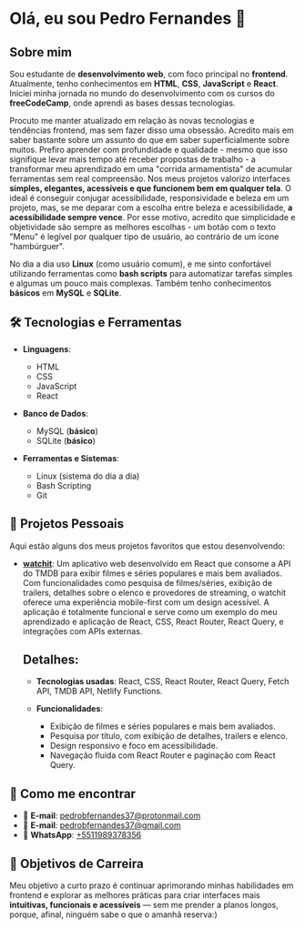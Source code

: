 # Olá, eu sou Pedro Fernandes 👋

## Sobre mim

Sou estudante de **desenvolvimento web**, com foco principal no **frontend**. Atualmente, tenho conhecimentos em **HTML**, **CSS**, **JavaScript** e **React**. Iniciei minha jornada no mundo do desenvolvimento com os cursos do **freeCodeCamp**, onde aprendi as bases dessas tecnologias. 

Procuto me  manter atualizado em relação às novas tecnologias e tendências frontend, mas sem fazer disso uma obsessão. Acredito mais em saber bastante sobre um assunto do que em saber superficialmente sobre muitos. Prefiro aprender com profundidade e qualidade - mesmo que isso signifique levar mais tempo até receber propostas de trabalho - a transformar meu aprendizado em uma "corrida armamentista" de acumular ferramentas sem real compreensão. Nos meus projetos valorizo interfaces **simples, elegantes, acessíveis e que funcionem bem em qualquer tela**. O ideal é conseguir conjugar acessibilidade, responsividade e beleza em um projeto, mas, se me deparar com a escolha entre beleza e acessibilidade, **a acessibilidade sempre vence**. Por esse motivo, acredito que simplicidade e objetividade são sempre as melhores escolhas -  um botão com o texto "Menu" é legível por qualquer tipo de usuário, ao contrário de um ícone "hambúrguer".

No dia a dia uso **Linux** (como usuário comum), e me sinto confortável utilizando ferramentas como **bash scripts** para automatizar tarefas simples e algumas um pouco mais complexas. Também tenho conhecimentos **básicos** em **MySQL** e **SQLite**.

## 🛠️ Tecnologias e Ferramentas

- **Linguagens**:
  - HTML
  - CSS
  - JavaScript
  - React

- **Banco de Dados**:
  - MySQL (**básico**)
  - SQLite (**básico**)

- **Ferramentas e Sistemas**:
  - Linux (sistema do dia a dia)
  - Bash Scripting
  - Git

## 🚀 Projetos Pessoais

Aqui estão alguns dos meus projetos favoritos que estou desenvolvendo:

- **[watchit](https://github.com/pedrobfernandes/watchit)**: Um aplicativo web desenvolvido em React que consome a API do TMDB para exibir filmes e séries populares e mais bem avaliados. Com funcionalidades como pesquisa de filmes/séries, exibição de trailers, detalhes sobre o elenco e provedores de streaming, o watchit oferece uma experiência mobile-first com um design acessível. A aplicação é totalmente funcional e serve como um exemplo do meu aprendizado e aplicação de React, CSS, React Router, React Query, e integrações com APIs externas.

  ## Detalhes:

  - **Tecnologias usadas**: React, CSS, React Router, React Query, Fetch API, TMDB API, Netlify Functions.
  
  - **Funcionalidades**:
    - Exibição de filmes e séries populares e mais bem avaliados.
    - Pesquisa por título, com exibição de detalhes, trailers e elenco.
    - Design responsivo e foco em acessibilidade.
    - Navegação fluida com React Router e paginação com React Query.
  


## 📧 Como me encontrar

- 📧 **E-mail**: [pedrobfernandes37@protonmail.com](mailto:pedrobfernandes37@protonmail.com)
- 📧 **E-mail**: [pedrobfernandes37@gmail.com](mailto:pedrobfernandes37@gmail.com)
- 📱 **WhatsApp**: [+5511989378356](https://wa.me/5511989378356)

## 🎯 Objetivos de Carreira

Meu objetivo a curto prazo é continuar aprimorando minhas habilidades em frontend e explorar as melhores práticas para criar interfaces mais **intuitivas, funcionais e acessíveis** — sem me prender a planos longos, porque, afinal, ninguém sabe o que o amanhã reserva:)

<!---
pedrobfernandes/pedrobfernandes is a ✨ special ✨ repository because its `README.md` (this file) appears on your GitHub profile.
You can click the Preview link to take a look at your changes.
--->
